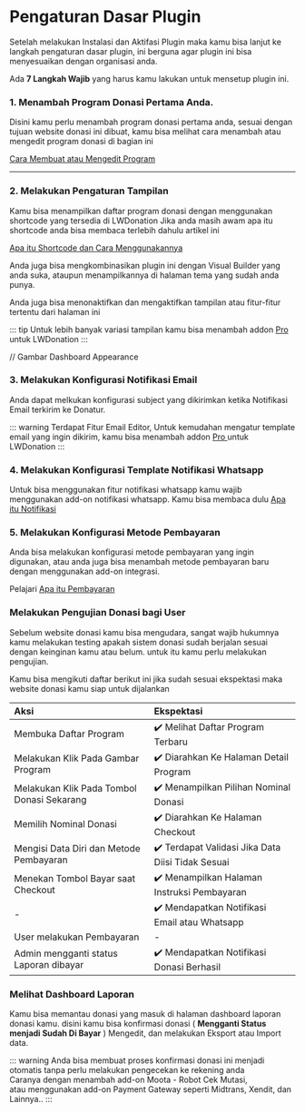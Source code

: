 # Pengaturan Dasar Plugin

Setelah melakukan Instalasi dan Aktifasi Plugin maka kamu bisa lanjut ke langkah
pengaturan dasar plugin, ini berguna agar plugin ini bisa menyesuaikan dengan organisasi anda.

Ada **7 Langkah Wajib** yang harus kamu lakukan untuk mensetup plugin ini.

### 1. Menambah Program Donasi Pertama Anda.

Disini kamu perlu menambah program donasi pertama anda, sesuai dengan tujuan website donasi ini
dibuat, kamu bisa melihat cara menambah atau mengedit program donasi di bagian ini

[Cara Membuat atau Mengedit Program ]( ../lwdonation/program/create.md)

<hr>

### 2. Melakukan Pengaturan Tampilan

Kamu bisa menampilkan daftar program donasi dengan menggunakan shortcode yang tersedia di LWDonation
Jika anda masih awam apa itu shortcode anda bisa membaca terlebih dahulu artikel ini

[Apa itu Shortcode dan Cara Menggunakannya ](https://lokuswp.id/blog/apa-itu-shortcode)

Anda juga bisa mengkombinasikan plugin ini dengan Visual Builder yang anda suka, ataupun
menampilkannya di halaman tema yang sudah anda punya.

Anda juga bisa menonaktifkan dan mengaktifkan tampilan atau fitur-fitur tertentu
dari halaman ini

::: tip
Untuk lebih banyak variasi tampilan
kamu bisa menambah addon [Pro ](https://lokuswp.id/plugins/lwdonation/pro) untuk LWDonation
:::

// Gambar Dashboard Appearance


### 3. Melakukan Konfigurasi Notifikasi Email

Anda dapat melkukan konfigurasi subject yang dikirimkan ketika Notifikasi Email terkirim ke Donatur.

::: warning
Terdapat Fitur Email Editor, Untuk kemudahan mengatur template email yang ingin dikirim,
kamu bisa menambah addon [Pro ](https://lokuswp.id/plugins/lwdonation/pro) untuk LWDonation
:::

### 4. Melakukan Konfigurasi Template Notifikasi Whatsapp

Untuk bisa menggunakan fitur notifikasi whatsapp kamu wajib menggunakan add-on notifikasi whatsapp.
Kamu bisa membaca dulu [Apa itu Notifikasi ](../lokuswp/notifikasi/index.md)

### 5. Melakukan Konfigurasi Metode Pembayaran

Anda bisa melakukan konfigurasi metode pembayaran yang ingin digunakan, atau anda juga bisa
menambah metode pembayaran baru dengan menggunakan add-on integrasi. 

Pelajari [Apa itu Pembayaran ]( ../lokuswp/pembayaran/index.md)

### Melakukan Pengujian Donasi bagi User

Sebelum website donasi kamu bisa mengudara, sangat wajib hukumnya kamu melakukan testing apakah sistem
donasi sudah berjalan sesuai dengan keinginan kamu atau belum. untuk itu kamu perlu melakukan pengujian.

Kamu bisa mengikuti daftar berikut ini jika sudah sesuai ekspektasi maka website donasi kamu siap untuk dijalankan

| Aksi                                       | Ekspektasi                                        |
|:-------------------------------------------|:--------------------------------------------------|
| Membuka Daftar Program                     | ✔️ Melihat Daftar Program Terbaru                 |
| Melakukan Klik Pada Gambar Program         | ✔️ Diarahkan Ke Halaman Detail Program            |
| Melakukan Klik Pada Tombol Donasi Sekarang | ✔️ Menampilkan Pilihan Nominal Donasi             |
| Memilih Nominal Donasi                     | ✔️ Diarahkan Ke Halaman Checkout                  |
| Mengisi Data Diri dan Metode Pembayaran    | ✔️ Terdapat Validasi Jika Data Diisi Tidak Sesuai |
| Menekan Tombol Bayar saat Checkout         | ✔️ Menampilkan Halaman Instruksi Pembayaran       |
| -                                          | ✔️ Mendapatkan Notifikasi Email atau Whatsapp     |
| User melakukan Pembayaran                  | -                                                 |
| Admin mengganti status Laporan dibayar     | ✔️ Mendapatkan Notifikasi Donasi Berhasil         |

### Melihat Dashboard Laporan

Kamu bisa memantau donasi yang masuk di halaman dashboard laporan donasi kamu. disini kamu bisa konfirmasi donasi ( **Mengganti Status menjadi Sudah Di Bayar** ) 
Mengedit, dan melakukan Eksport atau Import data.

::: warning
Anda bisa membuat proses konfirmasi donasi ini menjadi otomatis tanpa perlu melakukan pengecekan ke rekening anda
<br>Caranya dengan menambah add-on Moota - Robot Cek Mutasi,<br> atau menggunakan add-on Payment Gateway seperti Midtrans, Xendit, dan Lainnya..
:::